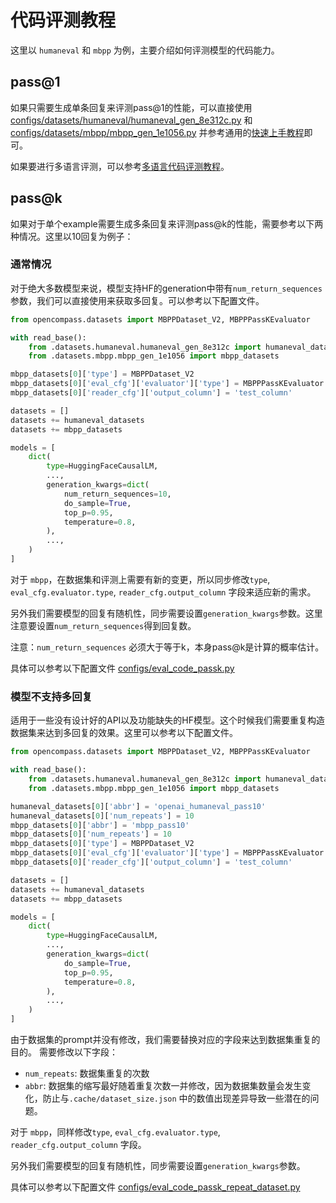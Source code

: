 # 代码评测教程

这里以 `humaneval` 和 `mbpp` 为例，主要介绍如何评测模型的代码能力。

## pass@1

如果只需要生成单条回复来评测pass@1的性能，可以直接使用[configs/datasets/humaneval/humaneval_gen_8e312c.py](https://github.com/open-compass/opencompass/blob/main/configs/datasets/humaneval/humaneval_gen_8e312c.py) 和 [configs/datasets/mbpp/mbpp_gen_1e1056.py](https://github.com/open-compass/opencompass/blob/main/configs/datasets/mbpp/mbpp_gen_1e1056.py) 并参考通用的[快速上手教程](../get_started/quick_start.md)即可。

如果要进行多语言评测，可以参考[多语言代码评测教程](./code_eval_service.md)。

## pass@k

如果对于单个example需要生成多条回复来评测pass@k的性能，需要参考以下两种情况。这里以10回复为例子：

### 通常情况

对于绝大多数模型来说，模型支持HF的generation中带有`num_return_sequences` 参数，我们可以直接使用来获取多回复。可以参考以下配置文件。

```python
from opencompass.datasets import MBPPDataset_V2, MBPPPassKEvaluator

with read_base():
    from .datasets.humaneval.humaneval_gen_8e312c import humaneval_datasets
    from .datasets.mbpp.mbpp_gen_1e1056 import mbpp_datasets

mbpp_datasets[0]['type'] = MBPPDataset_V2
mbpp_datasets[0]['eval_cfg']['evaluator']['type'] = MBPPPassKEvaluator
mbpp_datasets[0]['reader_cfg']['output_column'] = 'test_column'

datasets = []
datasets += humaneval_datasets
datasets += mbpp_datasets

models = [
    dict(
        type=HuggingFaceCausalLM,
        ...,
        generation_kwargs=dict(
            num_return_sequences=10,
            do_sample=True,
            top_p=0.95,
            temperature=0.8,
        ),
        ...,
    )
]
```

对于 `mbpp`，在数据集和评测上需要有新的变更，所以同步修改`type`, `eval_cfg.evaluator.type`, `reader_cfg.output_column` 字段来适应新的需求。

另外我们需要模型的回复有随机性，同步需要设置`generation_kwargs`参数。这里注意要设置`num_return_sequences`得到回复数。

注意：`num_return_sequences` 必须大于等于k，本身pass@k是计算的概率估计。

具体可以参考以下配置文件
[configs/eval_code_passk.py](https://github.com/open-compass/opencompass/blob/main/configs/eval_code_passk.py)

### 模型不支持多回复

适用于一些没有设计好的API以及功能缺失的HF模型。这个时候我们需要重复构造数据集来达到多回复的效果。这里可以参考以下配置文件。

```python
from opencompass.datasets import MBPPDataset_V2, MBPPPassKEvaluator

with read_base():
    from .datasets.humaneval.humaneval_gen_8e312c import humaneval_datasets
    from .datasets.mbpp.mbpp_gen_1e1056 import mbpp_datasets

humaneval_datasets[0]['abbr'] = 'openai_humaneval_pass10'
humaneval_datasets[0]['num_repeats'] = 10
mbpp_datasets[0]['abbr'] = 'mbpp_pass10'
mbpp_datasets[0]['num_repeats'] = 10
mbpp_datasets[0]['type'] = MBPPDataset_V2
mbpp_datasets[0]['eval_cfg']['evaluator']['type'] = MBPPPassKEvaluator
mbpp_datasets[0]['reader_cfg']['output_column'] = 'test_column'

datasets = []
datasets += humaneval_datasets
datasets += mbpp_datasets

models = [
    dict(
        type=HuggingFaceCausalLM,
        ...,
        generation_kwargs=dict(
            do_sample=True,
            top_p=0.95,
            temperature=0.8,
        ),
        ...,
    )
]
```

由于数据集的prompt并没有修改，我们需要替换对应的字段来达到数据集重复的目的。
需要修改以下字段：

- `num_repeats`: 数据集重复的次数
- `abbr`: 数据集的缩写最好随着重复次数一并修改，因为数据集数量会发生变化，防止与`.cache/dataset_size.json` 中的数值出现差异导致一些潜在的问题。

对于 `mbpp`，同样修改`type`, `eval_cfg.evaluator.type`, `reader_cfg.output_column` 字段。

另外我们需要模型的回复有随机性，同步需要设置`generation_kwargs`参数。

具体可以参考以下配置文件
[configs/eval_code_passk_repeat_dataset.py](https://github.com/open-compass/opencompass/blob/main/configs/eval_code_passk_repeat_dataset.py)
